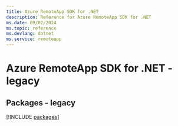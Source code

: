 ```yaml
---
title: Azure RemoteApp SDK for .NET
description: Reference for Azure RemoteApp SDK for .NET
ms.date: 09/02/2024
ms.topic: reference
ms.devlang: dotnet
ms.service: remoteapp
---
```

# Azure RemoteApp SDK for .NET - legacy
## Packages - legacy
[!INCLUDE [packages](remoteapp-index.md)]